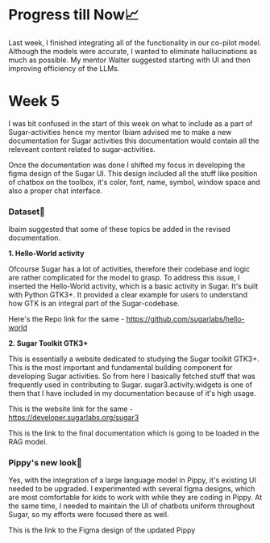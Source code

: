 # Progress till Now📈
Last week, I finished integrating all of the functionality in our co-pilot model. Although the models were accurate, I wanted to eliminate hallucinations as much as possible. 
My mentor Walter suggested starting with UI and then improving efficiency of the LLMs.

# Week 5
I was bit confused in the start of this week on what to include as a part of Sugar-activities hence my mentor Ibiam advised me to make a new documentation for Sugar activities
this documentation would contain all the releveant content related to sugar-activities.

Once the documentation was done I shifted my focus in developing the figma design of the Sugar UI. This design included all the stuff like position of chatbox on the toolbox, it's color, font, name, symbol, window space and also a proper chat interface.


### Dataset🔗
Ibaim suggested that some of these topics be added in the revised documentation.

**1. Hello-World activity**
   
   Ofcourse Sugar has a lot of activities, therefore their codebase and logic are rather complicated for the model to grasp.
   To address this issue, I inserted the Hello-World activity, which is a basic activity in Sugar. It's built with Python GTK3+.
   It provided a clear example for users to understand how GTK is an integral part of the Sugar-codebase.
   
   Here's the Repo link for the same - https://github.com/sugarlabs/hello-world

**2. Sugar Toolkit GTK3+**

   This is essentially a website dedicated to studying the Sugar toolkit GTK3+. This is the most important and fundamental building component for developing Sugar activities.
   So from here I basically fetched stuff that was frequently used in contributing to Sugar. sugar3.activity.widgets is one of them that I have included in my documentation 
   because of it's high usage.

   This is the website link for the same - https://developer.sugarlabs.org/sugar3

This is the link to the final documentation which is going to be loaded in the RAG model.

### Pippy's new look🐍
Yes, with the integration of a large language model in Pippy, it's existing UI needed to be upgraded. I experimented with several figma designs, which are most comfortable for kids to work with while they are coding in Pippy. At the same time, I needed to maintain the UI of chatbots uniform throughout Sugar, so my efforts were focused there as well. 

This is the link to the Figma design of the updated Pippy

   



